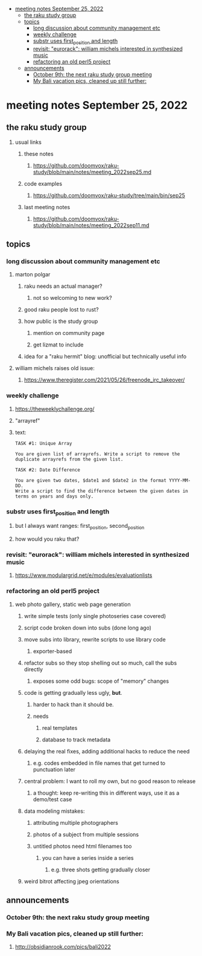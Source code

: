 - [meeting notes September 25, 2022](#org1df78e5)
  - [the raku study group](#org8a7770e)
  - [topics](#org106cc25)
    - [long discussion about community management etc](#orgf43a478)
    - [weekly challenge](#org632d806)
    - [substr uses first<sub>position</sub> and length](#org5353d7e)
    - [revisit: "eurorack": william michels interested in synthesized music](#org3aebf22)
    - [refactoring an old perl5 project](#org22b5a12)
  - [announcements](#org0be5320)
    - [October 9th: the next raku study group meeting](#orgb308d60)
    - [My Bali vacation pics, cleaned up still further:](#org07c63a5)


<a id="org1df78e5"></a>

# meeting notes September 25, 2022


<a id="org8a7770e"></a>

## the raku study group

1.  usual links

    1.  these notes
    
        1.  <https://github.com/doomvox/raku-study/blob/main/notes/meeting_2022sep25.md>
    
    2.  code examples
    
        1.  <https://github.com/doomvox/raku-study/tree/main/bin/sep25>
    
    3.  last meeting notes
    
        1.  <https://github.com/doomvox/raku-study/blob/main/notes/meeting_2022sep11.md>


<a id="org106cc25"></a>

## topics


<a id="orgf43a478"></a>

### long discussion about community management etc

1.  marton polgar

    1.  raku needs an actual manager?
    
        1.  not so welcoming to new work?
    
    2.  good raku people lost to rust?
    
    3.  how public is the study group
    
        1.  mention on community page
        
        2.  get lizmat to include
    
    4.  idea for a "raku hermit" blog: unofficial but technically useful info

2.  william michels raises old issue:

    1.  <https://www.theregister.com/2021/05/26/freenode_irc_takeover/>


<a id="org632d806"></a>

### weekly challenge

1.  <https://theweeklychallenge.org/>

2.  "arrayref"

3.  text:

    ```text
    TASK #1: Unique Array
    
    You are given list of arrayrefs. Write a script to remove the duplicate arrayrefs from the given list.
    
    TASK #2: Date Difference
    
    You are given two dates, $date1 and $date2 in the format YYYY-MM-DD. 
    Write a script to find the difference between the given dates in terms on years and days only.
    ```


<a id="org5353d7e"></a>

### substr uses first<sub>position</sub> and length

1.  but I always want ranges: first<sub>position</sub>, second<sub>position</sub>

2.  how would you raku that?


<a id="org3aebf22"></a>

### revisit: "eurorack": william michels interested in synthesized music

1.  <https://www.modulargrid.net/e/modules/evaluationlists>


<a id="org22b5a12"></a>

### refactoring an old perl5 project

1.  web photo gallery, static web page generation

    1.  write simple tests (only single photoseries case covered)
    
    2.  script code broken down into subs (done long ago)
    
    3.  move subs into library, rewrite scripts to use library code
    
        1.  exporter-based
    
    4.  refactor subs so they stop shelling out so much, call the subs directly
    
        1.  exposes some odd bugs: scope of "memory" changes
    
    5.  code is getting gradually less ugly, **but**.
    
        1.  harder to hack than it should be.
        
        2.  needs
        
            1.  real templates
            
            2.  database to track metadata
    
    6.  delaying the real fixes, adding additional hacks to reduce the need
    
        1.  e.g. codes embedded in file names that get turned to punctuation later
    
    7.  central problem: I want to roll my own, but no good reason to release
    
        1.  a thought: keep re-writing this in different ways, use it as a demo/test case
    
    8.  data modeling mistakes:
    
        1.  attributing multiple photographers
        
        2.  photos of a subject from multiple sessions
        
        3.  untitled photos need html filenames too
        
            1.  you can have a series inside a series
            
                1.  e.g. three shots getting gradually closer
    
    9.  weird bitrot affecting jpeg orientations


<a id="org0be5320"></a>

## announcements


<a id="orgb308d60"></a>

### October 9th: the next raku study group meeting


<a id="org07c63a5"></a>

### My Bali vacation pics, cleaned up still further:

1.  <http://obsidianrook.com/pics/bali2022>
